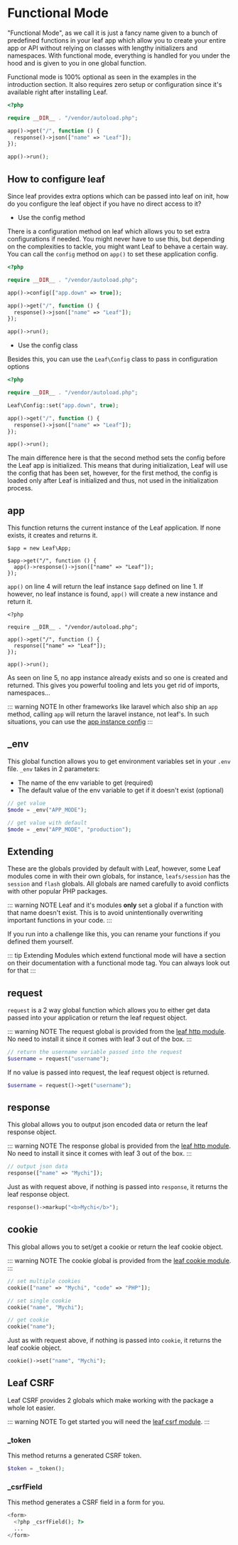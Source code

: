 # Functional Mode
<!-- <Badge text="new" /> -->

<!-- ::: info Video Docs
Learn about leaf 3's new functional mode.

<VideoLesson href="#" title="Functional mode">Watch the functional mode guide on youtube</VideoLesson>
::: -->

"Functional Mode", as we call it is just a fancy name given to a bunch of predefined functions in your leaf app which allow you to create your entire app or API without relying on classes with lengthy initializers and namespaces. With functional mode, everything is handled for you under the hood and is given to you in one global function.

Functional mode is 100% optional as seen in the examples in the introduction section. It also requires zero setup or configuration since it's available right after installing Leaf.

```php
<?php

require __DIR__ . "/vendor/autoload.php";

app()->get("/", function () {
  response()->json(["name" => "Leaf"]);
});

app()->run();
```

## How to configure leaf

Since leaf provides extra options which can be passed into leaf on init, how do you configure the leaf object if you have no direct access to it?

- Use the config method

There is a configuration method on leaf which allows you to set extra configurations if needed. You might never have to use this, but depending on the complexities to tackle, you might want Leaf to behave a certain way. You can call the `config` method on `app()` to set these application config.

```php
<?php

require __DIR__ . "/vendor/autoload.php";

app()->config(["app.down" => true]);

app()->get("/", function () {
  response()->json(["name" => "Leaf"]);
});

app()->run();
```

- Use the config class

Besides this, you can use the `Leaf\Config` class to pass in configuration options

```php
<?php

require __DIR__ . "/vendor/autoload.php";

Leaf\Config::set("app.down", true);

app()->get("/", function () {
  response()->json(["name" => "Leaf"]);
});

app()->run();
```

The main difference here is that the second method sets the config before the Leaf app is initialized. This means that during initialization, Leaf will use the config that has been set, however, for the first method, the config is loaded only after Leaf is initialized and thus, not used in the initialization process.

## app

This function returns the current instance of the Leaf application. If none exists, it creates and returns it.

```php{4}
$app = new Leaf\App;

$app->get("/", function () {
  app()->response()->json(["name" => "Leaf"]);
});
```

`app()` on line 4 will return the leaf instance `$app` defined on line 1. If however, no leaf instance is found, `app()` will create a new instance and return it.

```php{5}
<?php

require __DIR__ . "/vendor/autoload.php";

app()->get("/", function () {
  response(["name" => "Leaf"]);
});

app()->run();
```

As seen on line 5, no app instance already exists and so one is created and returned. This gives you powerful tooling and lets you get rid of imports, namespaces...

::: warning NOTE
In other frameworks like laravel which also ship an `app` method, calling `app` will return the laravel instance, not leaf's. In such situations, you can use the [app instance config](/docs/config/nsm#config-app-instance)
:::

## _env

This global function allows you to get environment variables set in your `.env` file. `_env` takes in 2 parameters:

- The name of the env variable to get (required)
- The default value of the env variable to get if it doesn't exist (optional)

```php
// get value
$mode = _env("APP_MODE");

// get value with default
$mode = _env("APP_MODE", "production");
```

## Extending

These are the globals provided by default with Leaf, however, some Leaf modules come in with their own globals, for instance, `leafs/session` has the `session` and `flash` globals. All globals are named carefully to avoid conflicts with other popular PHP packages.

::: warning NOTE
Leaf and it's modules **only** set a global if a function with that name doesn't exist. This is to avoid unintentionally overwriting important functions in your code.
:::

If you run into a challenge like this, you can rename your functions if you defined them yourself.

::: tip Extending
Modules which extend functional mode will have a section on their documentation with a functional mode tag. You can always look out for that
:::

## request

`request` is a 2 way global function which allows you to either get data passed into your application or return the leaf request object.

::: warning NOTE
The request global is provided from the [leaf http module](/modules/http/). No need to install it since it comes with leaf 3 out of the box.
:::

```php
// return the username variable passed into the request
$username = request("username");
```

If no value is passed into request, the leaf request object is returned.

```php
$username = request()->get("username");
```

## response

This global allows you to output json encoded data or return the leaf response object.

::: warning NOTE
The response global is provided from the [leaf http module](/modules/http/). No need to install it since it comes with leaf 3 out of the box.
:::

```php
// output json data
response(["name" => "Mychi"]);
```

Just as with request above, if nothing is passed into `response`, it returns the leaf response object.

```php
response()->markup("<b>Mychi</b>");
```

## cookie

This global allows you to set/get a cookie or return the leaf cookie object.

::: warning NOTE
The cookie global is provided from the [leaf cookie module](/modules/cookies/).
:::

```php
// set multiple cookies
cookie(["name" => "Mychi", "code" => "PHP"]);

// set single cookie
cookie("name", "Mychi");

// get cookie
cookie("name");
```

Just as with request above, if nothing is passed into `cookie`, it returns the leaf cookie object.

```php
cookie()->set("name", "Mychi");
```

## Leaf CSRF

Leaf CSRF provides 2 globals which make working with the package a whole lot easier.

::: warning NOTE
To get started you will need the [leaf csrf module](/modules/anchor/csrf/).
:::

### _token

This method returns a generated CSRF token.

```php
$token = _token();
```

### _csrfField

This method generates a CSRF field in a form for you.

```php
<form>
  <?php _csrfField(); ?>
  ...
</form>
```
